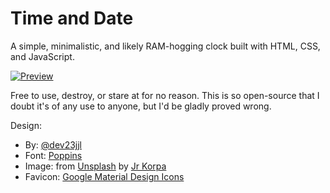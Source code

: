# Time and Date
A simple, minimalistic, and likely RAM-hogging clock built with HTML, CSS, and JavaScript.

[![Preview](https://github.com/dev23jjl/timeanddate/assets/32552207/37ca4bc3-0085-41c6-b521-62562db66394)](https://timeanddate.vercel.app/)

Free to use, destroy, or stare at for no reason. This is so open-source that I doubt it's of any use to anyone, but I'd be gladly proved wrong.

Design:
- By: [@dev23jjl](https://github.com/dev23jjl)
- Font: [Poppins](https://fonts.google.com/specimen/Poppins)
- Image: from [Unsplash](https://unsplash.com/photos/a-window-with-rain-drops-on-the-glass-E2i7Hftb_rI) by [Jr Korpa](https://unsplash.com/@jrkorpa)
- Favicon: [Google Material Design Icons](https://fonts.google.com/icons)

